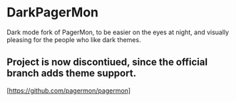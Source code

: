 # DarkPagerMon  
Dark mode fork of PagerMon, to be easier on the eyes at night, and visually pleasing for the people who like dark themes.  
  
## Project is now discontiued, since the official branch adds theme support.  
[https://github.com/pagermon/pagermon]
